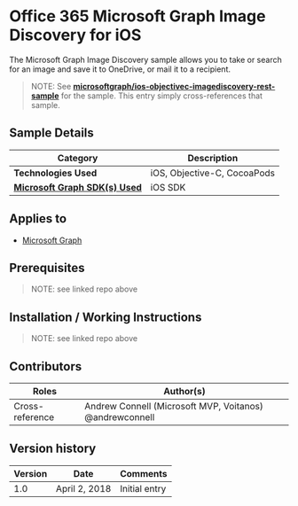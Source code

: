 # Office 365 Microsoft Graph Image Discovery for iOS

The Microsoft Graph Image Discovery sample allows you to take or search for an image and save it to OneDrive, or mail it to a recipient.

> NOTE: See **[microsoftgraph/ios-objectivec-imagediscovery-rest-sample](https://github.com/microsoftgraph/ios-objectivec-imagediscovery-rest-sample)** for the sample. This entry simply cross-references that sample.

## Sample Details

|               Category               |         Description         |
| ------------------------------------ | --------------------------- |
| **Technologies Used**                | iOS, Objective-C, CocoaPods |
| **[Microsoft Graph SDK(s) Used][1]** | iOS SDK                     |

## Applies to

* [Microsoft Graph](https://developer.microsoft.com/en-us/graph)

## Prerequisites

> NOTE: see linked repo above

## Installation / Working Instructions

> NOTE: see linked repo above

## Contributors

|      Roles      |                        Author(s)                        |
| --------------- | ------------------------------------------------------- |
| Cross-reference | Andrew Connell (Microsoft MVP, Voitanos) @andrewconnell |

## Version history

| Version |     Date      |   Comments    |
| ------- | ------------- | ------------- |
| 1.0     | April 2, 2018 | Initial entry |

[1]: https://developer.microsoft.com/en-us/graph/code-samples-and-sdks